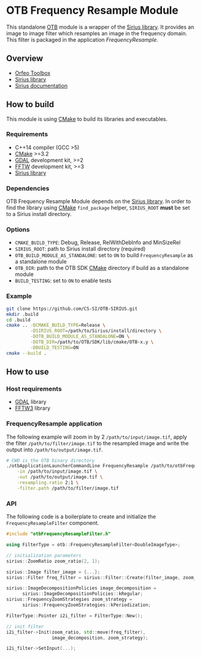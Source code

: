 # OTB Frequency Resample Module

This standalone [OTB][OTB] module is a wrapper of the [Sirius library][Sirius].
It provides an image to image filter which resamples an image in the frequency domain.
This filter is packaged in the application *FrequencyResample*.

## Overview

* [Orfeo Toolbox][OTB]
* [Sirius library][Sirius]
* [Sirius documentation][Sirius Documentation]

## How to build

This module is using [CMake] to build its libraries and executables.

### Requirements

* C++14 compiler (GCC >5)
* [CMake] >=3.2
* [GDAL] development kit, >=2
* [FFTW] development kit, >=3
* [Sirius library][Sirius]

### Dependencies

OTB Frequency Resample Module depends on the [Sirius library][Sirius].
In order to find the library using [CMake] `find_package` helper, `SIRIUS_ROOT` **must** be set to a Sirius install directory.

### Options

* `CMAKE_BUILD_TYPE`: Debug, Release, RelWithDebInfo and MinSizeRel
* `SIRIUS_ROOT`: path to Sirius install directory (required)
* `OTB_BUILD_MODULE_AS_STANDALONE`: set to `ON` to build `FrequencyResample` as a standalone module
* `OTB_DIR`: path to the OTB SDK [CMake] directory if build as a standalone module
* `BUILD_TESTING`: set to `ON` to enable tests

### Example

```sh
git clone https://github.com/CS-SI/OTB-SIRIUS.git
mkdir .build
cd .build
cmake .. -DCMAKE_BUILD_TYPE=Release \
         -DSIRIUS_ROOT=/path/to/Sirius/install/directory \
         -DOTB_BUILD_MODULE_AS_STANDALONE=ON \
         -DOTB_DIR=/path/to/OTB/SDK/lib/cmake/OTB-x.y \
         -DBUILD_TESTING=ON
cmake --build .
```

## How to use

### Host requirements

* [GDAL][GDAL] library
* [FFTW3][FFTW] library

### FrequencyResample application

The following example will zoom in by 2 `/path/to/input/image.tif`, apply the filter `/path/to/filter/image.tif` to the resampled image and write the output into `/path/to/output/image.tif`.

```sh
# CWD is the OTB binary directory
./otbApplicationLauncherCommandLine FrequencyResample /path/to/otbFrequencyZoomModule/application/library \
    -in /path/to/input/image.tif \
    -out /path/to/output/image.tif \
    -resampling.ratio 2:1 \
    -filter.path /path/to/filter/image.tif
```

### API

The following code is a boilerplate to create and initialize the `FrequencyResampleFilter` component.


```cpp
#include "otbFrequencyResampleFilter.h"

using FilterType = otb::FrequencyResampleFilter<DoubleImageType>;

// initialization parameters
sirius::ZoomRatio zoom_ratio(2, 1);

sirius::Image filter_image = {...};
sirius::Filter freq_filter = sirius::Filter::Create(filter_image, zoom_ratio);

sirius::ImageDecompositionPolicies image_decomposition =
      sirius::ImageDecompositionPolicies::kRegular;
sirius::FrequencyZoomStrategies zoom_strategy =
      sirius::FrequencyZoomStrategies::kPeriodization;

FilterType::Pointer i2i_filter = FilterType::New();

// init filter
i2i_filter->Init(zoom_ratio, std::move(freq_filter),
                 image_decomposition, zoom_strategy);

i2i_filter->SetInput(...);
```

[OTB]: https://www.orfeo-toolbox.org "Orfeo Toolbox"
[Sirius]: https://github.com/CS-SI/SIRIUS "Sirius library"
[Sirius Documentation]: https://CS-SI.github.io/SIRIUS/html/Sirius.html "Sirius documentation"
[CMake]: https://cmake.org/ "CMake"
[GDAL]: http://www.gdal.org/ "Geospatial Data Abstraction Library"
[FFTW]: http://www.fftw.org/ "Fastest Fourier Transform in the West"


